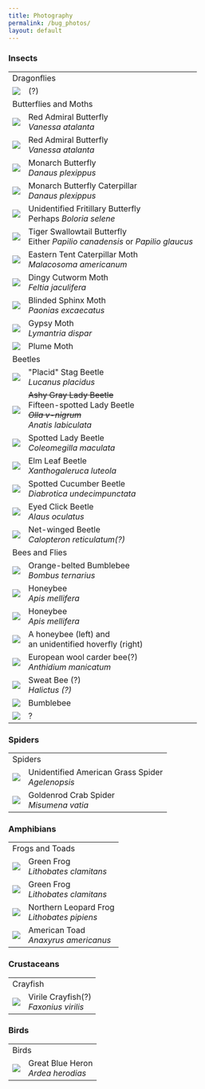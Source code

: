 ```yaml
---
title: Photography
permalink: /bug_photos/
layout: default
---
```


<h3> Insects</h3>

<table>
	<tr>
		<td colspan='2'>
		Dragonflies
		</td>
	</tr>
	<tr>
		<td><img src="\images\bug_photos\dragonfly.png"></td>
		<td>
		(?)
		</td>
	</tr>
	<tr>
		<td colspan='2'>
		Butterflies and Moths
		</td>
	</tr>
	<tr>
		<td><img src="\images\bug_photos\admiral_1.png"></td>
		<td>Red Admiral Butterfly
			<br>
			<i>Vanessa atalanta</i>
		</td>
	</tr>
	<tr>
		<td><img src="\images\bug_photos\admiral_2.png"></td>
		<td>Red Admiral Butterfly
			<br>
			<i>Vanessa atalanta</i>
		</td>
	</tr>
	<tr>
		<td><img src="\images\bug_photos\monarch_1.png"></td>
		<td>Monarch Butterfly
			<br>
			<i>Danaus plexippus</i>
		</td>
	</tr>
	<tr>
		<td><img src="\images\bug_photos\monarch_cat_1.png"></td>
		<td>Monarch Butterfly Caterpillar
			<br>
			<i>Danaus plexippus</i>
		</td>
	</tr>
	<tr>
		<td><img src="\images\bug_photos\fritillary_1.png"></td>
		<td>Unidentified Fritillary Butterfly
			<br>
			Perhaps <i>Boloria selene</i>
		</td>
	</tr>
	<tr>
		<td><img src="\images\bug_photos\swallowtail_1.png"></td>
		<td>Tiger Swallowtail Butterfly
			<br>
			Either <i>Papilio canadensis</i> or <i>Papilio glaucus</i> 
		</td>
	</tr>
	<tr>
		<td><img src="\images\bug_photos\tent_1.png"></td>
		<td>Eastern Tent Caterpillar Moth
			<br>
			<i>Malacosoma americanum</i>
		</td>
	</tr>
	<tr>
		<td><img src="\images\bug_photos\cutworm_1.png"></td>
		<td>Dingy Cutworm Moth
			<br>
			<i>Feltia jaculifera</i>
		</td>
	</tr>
	<tr>
		<td><img src="\images\bug_photos\sphinx_1.png"></td>
		<td>Blinded Sphinx Moth
			<br>
			<i>Paonias excaecatus</i>
		</td>
	</tr>
	<tr>
		<td><img src="\images\bug_photos\gypsy_moth_1.png"></td>
		<td>Gypsy Moth
			<br>
			<i>Lymantria dispar</i>
		</td>
	</tr>
	<tr>
		<td><img src="\images\bug_photos\plume_moth_1.png"></td>
		<td>Plume Moth
		</td>
	</tr>
	<tr>
		<td colspan='2'>
		Beetles
		</td>
	</tr>
	<tr>
		<td><img src="\images\bug_photos\stag_plac.png"></td>
		<td>"Placid" Stag Beetle
		<br>
		<i>Lucanus placidus</i>
		</td>
	</tr>
	<tr>
		<td><img src="\images\bug_photos\ash_1.png"></td>
		<td><s>Ashy Gray Lady Beetle </s> <br>Fifteen-spotted Lady Beetle
			<br>
			<i><s>Olla v-nigrum</s> <br>Anatis labiculata</i>
		</td>
	</tr>
	<tr>
		<td><img src="\images\bug_photos\ladybird_1.png"></td>
		<td>Spotted Lady Beetle
			<br>
			<i>Coleomegilla maculata</i>
		</td>
	</tr>
	<tr>
		<td><img src="\images\bug_photos\elm_1.png"></td>
		<td>Elm Leaf Beetle
			<br>
			<i>Xanthogaleruca luteola</i>
		</td>
	</tr>
	<tr>
		<td><img src="\images\bug_photos\cucumber_1.png"></td>
		<td>Spotted Cucumber Beetle
			<br>
			<i>Diabrotica undecimpunctata</i>
		</td>
	</tr>
	<tr>
		<td><img src="\images\bug_photos\click_beetle_1.png"></td>
		<td>Eyed Click Beetle
			<br>
			<i>Alaus oculatus</i>
		</td>
	</tr>
	<tr>
		<td><img src="\images\bug_photos\net_winged_1.png"></td>
		<td>Net-winged Beetle
			<br>
			<i>Calopteron reticulatum(?)</i>
		</td>
	</tr>
	<tr>
		<td colspan='2'>
		Bees and Flies
		</td>
	</tr>
	<tr>
		<td><img src="\images\bug_photos\bumble_west_1.png"></td>
		<td>Orange-belted Bumblebee
			<br>
			<i>Bombus ternarius</i>
		</td>
	</tr>
	<tr>
		<td><img src="\images\bug_photos\honey_1.png"></td>
		<td>Honeybee
			<br>
			<i>Apis mellifera</i>
		</td>
	</tr>
	<tr>
		<td><img src="\images\bug_photos\honey_2.png"></td>
		<td>Honeybee
			<br>
			<i>Apis mellifera</i>
		</td>
	</tr>
	<tr>
		<td><img src="\images\bug_photos\bee_hover_fly.png"></td>
		<td>A honeybee (left) and <br> an unidentified hoverfly (right)
		</td>
	</tr>
	<tr>
		<td><img src="\images\bug_photos\mystery_bee_1.png"></td>
		<td>European wool carder bee(?)
			<br>
			<i>Anthidium manicatum</i>
		</td>
	</tr>
	<tr>
		<td><img src="\images\bug_photos\mystery_bee_3.png"></td>
		<td>Sweat Bee (?)
			<br>
			<i>Halictus (?)</i>
		</td>
	</tr>
	<tr>
		<td><img src="\images\bug_photos\bumble_1.png"></td>
		<td>Bumblebee
		</td>
	</tr>
	<tr>
		<td><img src="\images\bug_photos\mystery_bee_2.png"></td>
		<td> ?
		</td>
	</tr>
</table>

<h3> Spiders</h3>

<table>
	<tr>
		<td colspan='2'>
		Spiders
		</td>
	</tr>
	<tr>
		<td><img src="\images\bug_photos\funnel_weaver_1.png"></td>
		<td>Unidentified American Grass Spider
			<br>
			<i>Agelenopsis</i>
		</td>
	</tr>
	<tr>
		<td><img src="\images\bug_photos\crab_spider_1.png"></td>
		<td>Goldenrod Crab Spider
			<br>
			<i>Misumena vatia</i>
		</td>
	</tr>
</table>

<h3> Amphibians </h3>

<table>
	<tr>
		<td colspan='2'>
		Frogs and Toads
		</td>
	</tr>
	<tr>
		<td><img src="\images\bug_photos\green_frog_1.png"></td>
		<td>Green Frog
			<br>
			<i>Lithobates clamitans</i>
		</td>
	</tr>
	<tr>
		<td><img src="\images\bug_photos\green_frog_2.png"></td>
		<td>Green Frog
			<br>
			<i>Lithobates clamitans</i>
		</td>
	</tr>
	<tr>
		<td><img src="\images\bug_photos\leopard_frog_1.png"></td>
		<td>Northern Leopard Frog
			<br>
			<i>Lithobates pipiens</i>
		</td>
	</tr>
	<tr>
		<td><img src="\images\bug_photos\toad_1.png"></td>
		<td>American Toad
			<br>
			<i>Anaxyrus americanus</i>
		</td>
	</tr>
</table>

<h3> Crustaceans </h3>

<table>
	<tr>
		<td colspan='2'>
		Crayfish
		</td>
	</tr>
	<tr>
		<td><img src="\images\bug_photos\crayfish.png"></td>
		<td>
		Virile Crayfish(?)
			<br>
			<i>Faxonius virilis</i>
		</td>
	</tr>
</table>

<h3> Birds </h3>

<table>
	<tr>
		<td colspan='2'>
		Birds
		</td>
	</tr>
	<tr>
		<td><img src="\images\bug_photos\heron.png"></td>
		<td>Great Blue Heron
			<br>
			<i>Ardea herodias</i>
		</td>
	</tr>
</table>

